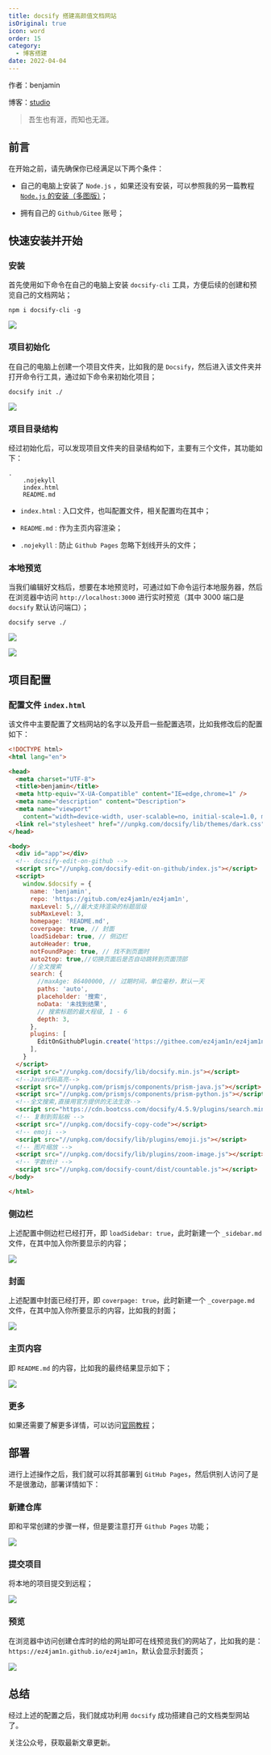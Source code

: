 ```yaml
---
title: docsify 搭建高颜值文档网站
isOriginal: true
icon: word
order: 15
category:
  - 博客搭建
date: 2022-04-04
---
```


作者：benjamin

博客：[studio](https://benjam1n.eu.org)

> 吾生也有涯，而知也无涯。

## 前言

在开始之前，请先确保你已经满足以下两个条件：

- 自己的电脑上安装了 `Node.js` ，如果还没有安装，可以参照我的另一篇教程 [`Node.js` 的安装（多图版）](https://blog.csdn.net/github_39655029/article/details/105397485)；

- 拥有自己的 `Github/Gitee` 账号；

## 快速安装并开始

### 安装

首先使用如下命令在自己的电脑上安装 `docsify-cli` 工具，方便后续的创建和预览自己的文档网站；

```shell
npm i docsify-cli -g
```

![](./assets/20220404-docsify/download-docsify.png)

### 项目初始化

在自己的电脑上创建一个项目文件夹，比如我的是 `Docsify`，然后进入该文件夹并打开命令行工具，通过如下命令来初始化项目；

```shell
docsify init ./
```

![](./assets/20220404-docsify/init.png)

### 项目目录结构

经过初始化后，可以发现项目文件夹的目录结构如下，主要有三个文件，其功能如下：

```shell
.
    .nojekyll
    index.html
    README.md
```

- `index.html` : 入口文件，也叫配置文件，相关配置均在其中；

- `README.md` : 作为主页内容渲染；

- `.nojekyll` : 防止 `Github Pages` 忽略下划线开头的文件；

### 本地预览

当我们编辑好文档后，想要在本地预览时，可通过如下命令运行本地服务器，然后在浏览器中访问 `http://localhost:3000` 进行实时预览（其中 3000 端口是 `docsify` 默认访问端口）；

```shell
docsify serve ./
```

![](./assets/20220404-docsify/serve.png)

![](./assets/20220404-docsify/preview.png)

## 项目配置

### 配置文件 `index.html`

该文件中主要配置了文档网站的名字以及开启一些配置选项，比如我修改后的配置如下：

```html
<!DOCTYPE html>
<html lang="en">

<head>
  <meta charset="UTF-8">
  <title>benjamin</title>
  <meta http-equiv="X-UA-Compatible" content="IE=edge,chrome=1" />
  <meta name="description" content="Description">
  <meta name="viewport"
    content="width=device-width, user-scalable=no, initial-scale=1.0, maximum-scale=1.0, minimum-scale=1.0">
  <link rel="stylesheet" href="//unpkg.com/docsify/lib/themes/dark.css">
</head>

<body>
  <div id="app"></div>
  <!-- docsify-edit-on-github -->
  <script src="//unpkg.com/docsify-edit-on-github/index.js"></script>
  <script>
    window.$docsify = {
      name: 'benjamin',
      repo: 'https://gitub.com/ez4jam1n/ez4jam1n',
      maxLevel: 5,//最大支持渲染的标题层级
      subMaxLevel: 3,
      homepage: 'README.md',
      coverpage: true, // 封面
      loadSidebar: true, // 侧边栏
      autoHeader: true,
      notFoundPage: true, // 找不到页面时
      auto2top: true,//切换页面后是否自动跳转到页面顶部
      //全文搜索
      search: {
        //maxAge: 86400000, // 过期时间，单位毫秒，默认一天
        paths: 'auto',
        placeholder: '搜索',
        noData: '未找到结果',
        // 搜索标题的最大程级, 1 - 6
        depth: 3,
      },
      plugins: [
        EditOnGithubPlugin.create('https://githee.com/ez4jam1n/ez4jam1n/')
      ],
    }
  </script>
  <script src="//unpkg.com/docsify/lib/docsify.min.js"></script>
  <!--Java代码高亮-->
  <script src="//unpkg.com/prismjs/components/prism-java.js"></script>
  <script src="//unpkg.com/prismjs/components/prism-python.js"></script>
  <!--全文搜索,直接用官方提供的无法生效-->
  <script src="https://cdn.bootcss.com/docsify/4.5.9/plugins/search.min.js"></script>
  <!-- 复制到剪贴板 -->
  <script src="//unpkg.com/docsify-copy-code"></script>
  <!-- emoji -->
  <script src="//unpkg.com/docsify/lib/plugins/emoji.js"></script>
  <!-- 图片缩放 -->
  <script src="//unpkg.com/docsify/lib/plugins/zoom-image.js"></script>
  <!-- 字数统计 -->
  <script src="//unpkg.com/docsify-count/dist/countable.js"></script>
</body>

</html>
```

### 侧边栏

上述配置中侧边栏已经打开，即 `loadSidebar: true`，此时新建一个 `_sidebar.md` 文件，在其中加入你所要显示的内容；

![](./assets/20220404-docsify/sidebar.png)

### 封面

上述配置中封面已经打开，即 `coverpage: true`，此时新建一个 `_coverpage.md` 文件，在其中加入你所要显示的内容，比如我的封面；

![](./assets/20220404-docsify/cover.png)

### 主页内容

即 `README.md` 的内容，比如我的最终结果显示如下；

![](./assets/20220404-docsify/main-context.png)

### 更多

如果还需要了解更多详情，可以访问[官网教程](https://docsify.js.org/#/zh-cn/quickstart)；

## 部署

进行上述操作之后，我们就可以将其部署到 `GitHub Pages`，然后供别人访问了是不是很激动，部署详情如下：

### 新建仓库

即和平常创建的步骤一样，但是要注意打开 `Github Pages` 功能；

![](./assets/20220404-docsify/git-pages.png)

### 提交项目

将本地的项目提交到远程；

![](./assets/20220404-docsify/commit.png)

### 预览

在浏览器中访问创建仓库时的给的网址即可在线预览我们的网站了，比如我的是：`https://ez4jam1n.github.io/ez4jam1n`，默认会显示封面页；

![](./assets/20220404-docsify/all-preview.png)

## 总结

经过上述的配置之后，我们就成功利用 `docsify` 成功搭建自己的文档类型网站了。

关注公众号，获取最新文章更新。

